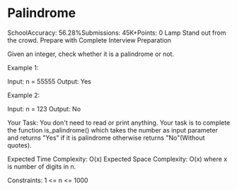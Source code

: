 # Palindrome
SchoolAccuracy: 56.28%Submissions: 45K+Points: 0
Lamp
Stand out from the crowd. Prepare with Complete Interview Preparation  

Given an integer, check whether it is a palindrome or not.

Example 1:

Input: n = 55555
Output: Yes

Example 2:

Input: n = 123
Output: No
 

Your Task:
You don't need to read or print anything. Your task is to complete the function is_palindrome() which takes the number as input parameter and returns "Yes" if it is palindrome otherwise returns "No"(Without quotes).
 

Expected Time Complexity: O(x)
Expected Space Complexity: O(x) where x is number of digits in n.
 

Constraints:
1 <= n <= 1000